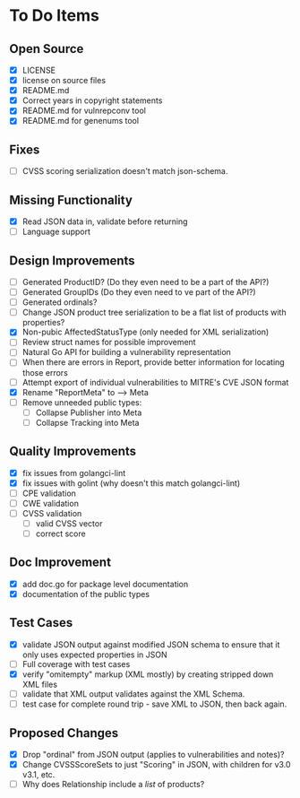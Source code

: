 # To Do Items

## Open Source

- [x] LICENSE
- [x] license on source files
- [x] README.md
- [x] Correct years in copyright statements
- [x] README.md for vulnrepconv tool
- [x] README.md for genenums tool

## Fixes

- [ ] CVSS scoring serialization doesn't match json-schema.

## Missing Functionality

- [x] Read JSON data in, validate before returning
- [ ] Language support

## Design Improvements

- [ ] Generated ProductID? (Do they even need to be a part of the API?)
- [ ] Generated GroupIDs (Do they even need to ve part of the API?)
- [ ] Generated ordinals?
- [ ] Change JSON product tree serialization to be a flat list of products with
  properties?
- [x] Non-pubic AffectedStatusType (only needed for XML serialization)
- [ ] Review struct names for possible improvement
- [ ] Natural Go API for building a vulnerability representation
- [ ] When there are errors in Report, provide better information for locating
  those errors
- [ ] Attempt export of individual vulnerabilities to MITRE's CVE JSON format
- [x] Rename "ReportMeta" to --> Meta
- [ ] Remove unneeded public types:
  - [ ] Collapse Publisher into Meta
  - [ ] Collapse Tracking into Meta

## Quality Improvements

- [x] fix issues from golangci-lint
- [x] fix issues with golint (why doesn't this match golangci-lint)
- [ ] CPE validation
- [ ] CWE validation
- [ ] CVSS validation
  - [ ] valid CVSS vector
  - [ ] correct score

## Doc Improvement

- [x] add doc.go for package level documentation
- [x] documentation of the public types

## Test Cases

- [x] validate JSON output against modified JSON schema to ensure that it only
  uses expected properties in JSON
- [ ] Full coverage with test cases
- [x] verify "omitempty" markup (XML mostly) by creating stripped down XML files
- [ ] validate that XML output validates against the XML Schema.
- [ ] test case for complete round trip - save XML to JSON, then back again.

## Proposed Changes

- [x] Drop "ordinal" from JSON output (applies to vulnerabilities and notes)?
- [x] Change CVSSScoreSets to just "Scoring" in JSON, with children for v3.0 v3.1,
  etc.
- [ ] Why does Relationship include a _list_ of products?
